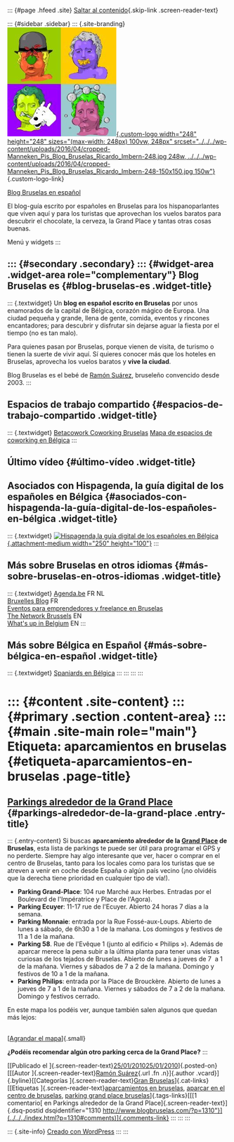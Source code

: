 ::: {#page .hfeed .site}
[Saltar al contenido](index.html#content){.skip-link
.screen-reader-text}

::: {#sidebar .sidebar}
::: {.site-branding}
[![](../../../wp-content/uploads/2016/04/cropped-Manneken_Pis_Blog_Bruselas_Ricardo_Imbern-248.jpg){.custom-logo
width="248" height="248" sizes="(max-width: 248px) 100vw, 248px"
srcset="../../../wp-content/uploads/2016/04/cropped-Manneken_Pis_Blog_Bruselas_Ricardo_Imbern-248.jpg 248w, ../../../wp-content/uploads/2016/04/cropped-Manneken_Pis_Blog_Bruselas_Ricardo_Imbern-248-150x150.jpg 150w"}](../../../index.html){.custom-logo-link}

[Blog Bruselas en español](../../../index.html)

El blog-guía escrito por españoles en Bruselas para los hispanoparlantes
que viven aquí y para los turistas que aprovechan los vuelos baratos
para descubrir el chocolate, la cerveza, la Grand Place y tantas otras
cosas buenas.

Menú y widgets
:::

::: {#secondary .secondary}
::: {#widget-area .widget-area role="complementary"}
Blog Bruselas es {#blog-bruselas-es .widget-title}
----------------

::: {.textwidget}
Un **blog en español escrito en Bruselas** por unos enamorados de la
capital de Bélgica, corazón mágico de Europa. Una ciudad pequeña y
grande, llena de gente, comida, eventos y rincones encantadores; para
descubrir y disfrutar sin dejarse aguar la fiesta por el tiempo (no es
tan malo).

Para quienes pasan por Bruselas, porque vienen de visita, de turismo o
tienen la suerte de vivir aquí. Sí quieres conocer más que los hoteles
en Bruselas, aprovecha los vuelos baratos y **vive la ciudad**.

Blog Bruselas es el bebé de [Ramón Suárez](http://www.ramonsuarez.com),
bruseleño convencido desde 2003.
:::

Espacios de trabajo compartido {#espacios-de-trabajo-compartido .widget-title}
------------------------------

::: {.textwidget}
[Betacowork Coworking Bruselas](http://www.betacowork.com) [Mapa de
espacios de coworking en Bélgica](http://coworkingbelgium.com)
:::

Último vídeo {#último-vídeo .widget-title}
------------

Asociados con Hispagenda, la guía digital de los españoles en Bélgica {#asociados-con-hispagenda-la-guía-digital-de-los-españoles-en-bélgica .widget-title}
---------------------------------------------------------------------

::: {.textwidget}
[![Hispagenda,la guía digital de los españoles en
Bélgica](../../../wp-content/uploads/2010/04/Hispagenda-250px.gif "Hispagenda, la guía digital de los españoles en Bélgica"){.attachment-medium
width="250" height="100"}](http://www.hispagenda.com)
:::

Más sobre Bruselas en otros idiomas {#más-sobre-bruselas-en-otros-idiomas .widget-title}
-----------------------------------

::: {.textwidget}
[Agenda.be](http://www.agenda.be) FR NL\
[Bruxelles Blog](http://www.bxlblog.be/) FR\
[Eventos para emprendedores y freelance en
Bruselas](http://www.betacowork.com/events/)\
[The Network
Brussels](http://groups.yahoo.com/group/TheNetworkBrussels/) EN\
[What\'s up in Belgium](http://www.whatsupin.be/) EN
:::

Más sobre Bélgica en Español {#más-sobre-bélgica-en-español .widget-title}
----------------------------

::: {.textwidget}
[Spaniards en Bélgica](http://www.spaniards.es/paises/belgica)
:::
:::
:::
:::

::: {#content .site-content}
::: {#primary .section .content-area}
::: {#main .site-main role="main"}
Etiqueta: aparcamientos en bruselas {#etiqueta-aparcamientos-en-bruselas .page-title}
===================================

[Parkings alrededor de la Grand Place](../../../index.html?p=1310) {#parkings-alrededor-de-la-grand-place .entry-title}
------------------------------------------------------------------

::: {.entry-content}
Si buscas **aparcamiento alrededor de la [Grand
Place](../../../index.html?s=Grand+Place "Grand Place en Blog Bruselas")
de Bruselas**, esta lista de parkings te puede ser útil para programar
el GPS y no perderte. Siempre hay algo interesante que ver, hacer o
comprar en el centro de Bruselas, tanto para los locales como para los
turistas que se atreven a venir en coche desde España o algún país
vecino (¡no olvidéis que la derecha tiene prioridad en cualquier tipo de
vía!).

-   **Parking Grand-Place**: 104 rue Marché aux Herbes. Entradas por el
    Boulevard de l'Impératrice y Place de l'Agora).
-   **Parking Ecuyer**: 11-17 rue de l'Ecuyer. Abierto 24 horas 7 días a
    la semana.
-   **Parking Monnaie**: entrada por la Rue Fossé-aux-Loups. Abierto de
    lunes a sábado, de 6h30 a 1 de la mañana. Los domingos y festivos de
    11 a 1 de la mañana.
-   **Parking 58**. Rue de l'Evêque 1 (junto al edificio « Philips »).
    Además de aparcar merece la pena subir a la última planta para tener
    unas vistas curiosas de los tejados de Bruselas. Abierto de lunes a
    jueves de 7  a 1 de la mañana. Viernes y sábados de 7 a 2 de la
    mañana. Domingo y festivos de 10 a 1 de la mañana.
-   **Parking Philips**: entrada por la Place de Brouckère. Abierto de
    lunes a jueves de 7 a 1 de la mañana. Viernes y sábados de 7 a 2 de
    la mañana. Domingo y festivos cerrado.

En este mapa los podéis ver, aunque también salen algunos que quedan más
lejos:

\
[[Agrandar el
mapa](http://maps.google.com/maps?f=q&source=embed&hl=fr&geocode=&view=map&q=parking&sll=50.849104,4.357109&sspn=0.009253,0.027874&ie=UTF8&radius=0.61&rq=1&ev=zi&hq=parking&hnear=&ll=50.849104,4.357109&spn=0.009253,0.027874)]{.small}

**¿Podéis recomendar algún otro parking cerca de la Grand Place?**
:::

[[Publicado el
]{.screen-reader-text}[25/01/201025/01/2010](../../../index.html?p=1310)]{.posted-on}[[[Autor
]{.screen-reader-text}[Ramón
Suárez](../../2010/04/30/index.html?author=2){.url .fn .n}]{.author
.vcard}]{.byline}[[Categorías ]{.screen-reader-text}[Gran
Bruselas](../../category/gran-bruselas/index.html)]{.cat-links}[[Etiquetas
]{.screen-reader-text}[aparcamientos en bruselas](index.html), [aparcar
en el centro de
bruselas](../aparcar-en-el-centro-de-bruselas/index.html), [parking
grand place
bruselas](../parking-grand-place-bruselas/index.html)]{.tags-links}[[[1
comentario[ en Parkings alrededor de la Grand
Place]{.screen-reader-text}]{.dsq-postid
dsqidentifier="1310 http://www.blogbruselas.com/?p=1310"}](../../../index.html?p=1310#comments)]{.comments-link}
:::
:::
:::

::: {.site-info}
[Creado con WordPress](https://es.wordpress.org/)
:::
:::
